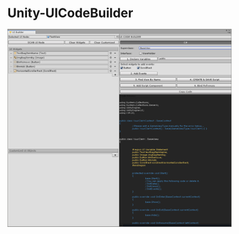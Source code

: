 # Unity-UICodeBuilder

![01.png](https://github.com/Yiiip/Unity-UICodeBuilder/blob/master/screenshots/01.png)
